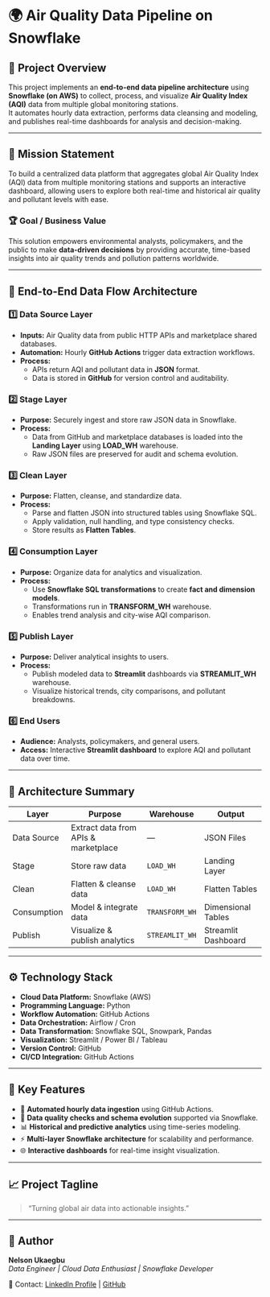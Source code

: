 # 🌍 Air Quality Data Pipeline on Snowflake

## 🧭 Project Overview
This project implements an **end-to-end data pipeline architecture** using **Snowflake (on AWS)** to collect, process, and visualize **Air Quality Index (AQI)** data from multiple global monitoring stations.  
It automates hourly data extraction, performs data cleansing and modeling, and publishes real-time dashboards for analysis and decision-making.

---

## 🎯 Mission Statement
To build a centralized data platform that aggregates global Air Quality Index (AQI) data from multiple monitoring stations and supports an interactive dashboard, allowing users to explore both real-time and historical air quality and pollutant levels with ease.

### 🏆 Goal / Business Value
This solution empowers environmental analysts, policymakers, and the public to make **data-driven decisions** by providing accurate, time-based insights into air quality trends and pollution patterns worldwide.

---

## 🧱 End-to-End Data Flow Architecture

### 1️⃣ Data Source Layer
- **Inputs:** Air Quality data from public HTTP APIs and marketplace shared databases.  
- **Automation:** Hourly **GitHub Actions** trigger data extraction workflows.  
- **Process:**
  - APIs return AQI and pollutant data in **JSON** format.  
  - Data is stored in **GitHub** for version control and auditability.

### 2️⃣ Stage Layer
- **Purpose:** Securely ingest and store raw JSON data in Snowflake.  
- **Process:**
  - Data from GitHub and marketplace databases is loaded into the **Landing Layer** using **LOAD_WH** warehouse.
  - Raw JSON files are preserved for audit and schema evolution.

### 3️⃣ Clean Layer
- **Purpose:** Flatten, cleanse, and standardize data.  
- **Process:**
  - Parse and flatten JSON into structured tables using Snowflake SQL.  
  - Apply validation, null handling, and type consistency checks.  
  - Store results as **Flatten Tables**.

### 4️⃣ Consumption Layer
- **Purpose:** Organize data for analytics and visualization.  
- **Process:**
  - Use **Snowflake SQL transformations** to create **fact and dimension models**.  
  - Transformations run in **TRANSFORM_WH** warehouse.  
  - Enables trend analysis and city-wise AQI comparison.

### 5️⃣ Publish Layer
- **Purpose:** Deliver analytical insights to users.  
- **Process:**
  - Publish modeled data to **Streamlit** dashboards via **STREAMLIT_WH** warehouse.  
  - Visualize historical trends, city comparisons, and pollutant breakdowns.

### 6️⃣ End Users
- **Audience:** Analysts, policymakers, and general users.  
- **Access:** Interactive **Streamlit dashboard** to explore AQI and pollutant data over time.

---

## 🧩 Architecture Summary

| **Layer** | **Purpose** | **Warehouse** | **Output** |
|------------|--------------|----------------|-------------|
| Data Source | Extract data from APIs & marketplace | — | JSON Files |
| Stage | Store raw data | `LOAD_WH` | Landing Layer |
| Clean | Flatten & cleanse data | `LOAD_WH` | Flatten Tables |
| Consumption | Model & integrate data | `TRANSFORM_WH` | Dimensional Tables |
| Publish | Visualize & publish analytics | `STREAMLIT_WH` | Streamlit Dashboard |

---

## ⚙️ Technology Stack
- **Cloud Data Platform:** Snowflake (AWS)
- **Programming Language:** Python
- **Workflow Automation:** GitHub Actions
- **Data Orchestration:** Airflow / Cron
- **Data Transformation:** Snowflake SQL, Snowpark, Pandas
- **Visualization:** Streamlit / Power BI / Tableau
- **Version Control:** GitHub
- **CI/CD Integration:** GitHub Actions

---

## 🚀 Key Features
- 🔁 **Automated hourly data ingestion** using GitHub Actions.  
- 🧹 **Data quality checks and schema evolution** supported via Snowflake.  
- 📊 **Historical and predictive analytics** using time-series modeling.  
- ⚡ **Multi-layer Snowflake architecture** for scalability and performance.  
- 🌐 **Interactive dashboards** for real-time insight visualization.

---

## 📈 Project Tagline
> “Turning global air data into actionable insights.”

---

## 🧠 Author
**Nelson Ukaegbu**  
_Data Engineer | Cloud Data Enthusiast | Snowflake Developer_

📧 Contact: [LinkedIn Profile](https://www.linkedin.com/) | [GitHub](https://github.com/nelson-analytics)

